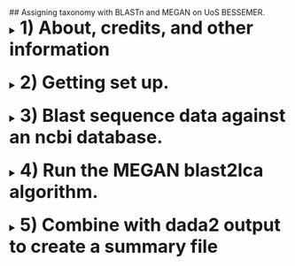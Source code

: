 <br>
<br>
## Assigning taxonomy with BLASTn and MEGAN on UoS BESSEMER.
<br>
<font size="4">
<details><summary><font size="6"><b>1) About, credits, and other information</b></font></summary>
  <br>
  <br>
  This short HPC tutorial uses BLASTn to query the identity of nucleotide sequence data against an ncbi database, and applies the MEGAN LCA (lowest common ancestor) algorithm to provide a probable taxonomic assignment.

  The workflow was designed as an alternative method of taxonomic assignment to the dada2 "assign taxonomy" step featured in step 11 of Katy Maher's [dada2 pipeline] (https://github.com/khmaher/HPC_dada2), which is primarily designed for microbial data sets.

  For metabarcoding projects featuring eukaryotic data, using blastn to query the sequences against ncbi's nt database can provide a reliable means of identifying sequences with diverse taxonomic origins. By default BLAST will output many sequences that match the query sequence, ain some cases making it hard to tell which species the query sequence belongs to. THE LCA algorthm of MEGAN takes the 

  Although it was designed to follow on from the dada2 pipeline, this workflow can be applied to query any nucleotide sequence data in fasta format.

  The code has been written for use with the University of Sheffield's [BESSEMER](https://docs.hpc.shef.ac.uk/en/latest/bessemer/index.html) system but should be applicable to any GNU/Linux based HPC system once the appropriate modifications are made (your mileage may vary).

  Code which the user must run is highlighted in a code block like this:
  ```
  I am code - you must run me
  ```
  Sometimes the desired output from a command is included in the code block as a comment.
  For example:
  ```
  Running this command
  # Should produce this output
  ```

  Filepaths within normal text are within single quote marks, like this:

  '/home/user/a_file_path'
  <br><br>
  Contact: Ewan Harney //  e.harney@sheffield.ac.uk
  </details>
<br>
<details><summary><font size="6"><b>2) Getting set up.</b></font></summary>
  <br>
  <br>
  <font size="4"><b>2.1) Access the HPC</b></font>
  <br>
  This workflow assumes you have already been using BESSEMER to run the dada2 pipeline. If that's not the case and you wish to get set up on this particular HPC, please refer to sections 2.1 - 2.4 of the [dada2 pipeline] (https://github.com/khmaher/HPC_dada2)
  <br>

  <font size="4"><b>2.2) Navigate to your working directory</b></font>
  <br>
  Navigate to your project directory. If you have been running the dada2 analysis you likely have a 'my_project' directory within the '/fastdata' directory on BESSEMER. Within 'my_project' is the 'working_data' directory, which contains the sequence data in a file called '06_ASV_seqs.fasta'. If you have not been running the dada2 pipeline, you can navigate to the directory containing the sequence data or a parent directory, whichever you prefer (the relative path to the fasta file will be specified when running the script).
  <br>

  <font size="4"><b>2.3) Copy blast2megan scripts</b></font>
  <br>
  Clone (download) this github repository, and copy the b2m_scripts directory contained within in to your current location. You can then delete the github download.

  ```
  git clone "https://github.com/ewan-harney/hpc_blast2megan"
  cp -r hpc_blast2megan/b2m_scripts .
  rm -r hpc_blast2megan
  ```

  Check the contents of the b2m_scripts directory. There should be 5 files in the directory: 5 .sh files and 1 .R script

  ```
  ls b2m_scripts
  ```
  <br>
  <font size="4"><b>2.4) A note on editing scripts</b></font>
  <br>
  Unlike the scripts in the dada2 pipeline, the user does not provide their email address as a command line argument for these scripts, and by default will not receive email confirmation of job completion. However this can be easily altered through a small change to the resource request section of the .sh scripts. A script can be viewed and edited with the nano command, followed by the relative or absolute path to the script, e.g. :

  ```
  nano b2m_scripts/01_run_blastn_simple.sh
  ```

This will start nano. Notice that the first line of the script is #!/bin/bash, followed by an empty line, and then several lines commencing with #SBATCH. These #SBATCH arguments are used by slurm when the script is submitted (with qsub or sbatch) and allow the user to control certain parameters. Notice that the last #SBATCH line is:

#SBATCH --mail-user=user@uni.ac.uk. 

Using the arrow key, change user@uni.ac.uk to your own email address. In my case this argument would be changed to read:

#SBATCH --mail-user=e.harney@sheffield.ac.uk

Once you have made this change, you will need to save the changes. Notice at the bottom of the screen are lines of commands, such as '^G Get Help' and '^X Exit' etc. The '^' means holding down the control (windows) or command (mac) key. Pressing the 'X' key whilst holding down control/command will allow you to exit nano and save any changes. After pressing ^X you will be prompted to save the changes (options are y for yes, n for no and ^C for cancel). Press y. You will then be given the chance to rename the file if you want. In our case that's not necessary, so simply press enter to save the file with the same name and exit nano.

  <br>
  </details>
<br>
<details><summary><font size="6"><b>3) Blast sequence data against an ncbi database.</font></b></summary>
  <br>
  <br>
  <font size="4"><b>3.1) Determine how many sequences are in your fasta file</b></font>
  <br>
  The first step is to query sequence data contained with a fasta file against an ncbi database using the blastn (n for nucleotide) algorithm. Depending on the size and number of the sequences in the fasta file and the database being used, this step can be quite slow. If your fasta file contains thousands of sequences, the process can be sped up by slitting the fasta file into chunks and running blast in parallel using the array functionality of slurm. This workflow therefore contains 2 different options for running blast. If you have relatively few sequences (< 1000) you can run the single script '01_run_blastn_simple.sh'. However, if you have a relaitvely large number of sequences in your fasta file (>1000), we recommend splitting the file into chunks of 100 and running it in array mode. To do this you will run '01A_run_split_fasta.sh' and then '01B_run_blastn_array.sh'. To see how many sequences are in your fasta file, run the following:

  ```
  grep -c '>' working_data/06_ASV_seqs.fasta
  ```

  Although we use 1000 sequences as our cut-off, you can run an array with less than 1000 sequences. Equally, you can run the simple blast even if you have more than 1000 sequences, although the script may take a while to finish. In section 3.2 we describe how to run blast in simple mode, and in section 3.3 we describe how to run it in array mode.

  <br>

  <font size="4"><b>3.2) Running blastn in simple mode</b></font>
  <br>
  Running blastn in simple mode will create a new directory called blast_out in your current directory (unless this directory already exists), and also create symolic links to the ncbi taxadb files 'taxdb.btd' and 'taxdb.bti' in the current directory. It will then run blastn and the output will be saved as blast_out/all_blast.out.tab. 
  
  <b>To run the 01_run_blastn_simple.sh script you must supply two arguments:</b>
  - the relative path to the fasta file containing the sequence data (-F)
  - the location of an ncbi database on the HPC (-B)
  
  It is most likely that you will use the database nt, which contains all nucleotide sequences available on the GenBank DNA sequence database. However, in some cases you may have a a smaller or bespoke database available against which you can blast your sequences. In this README we will assume you are using nt. An example command if you have run the dada2 pipeline might be:
  
  ```
  qsub b2m_scripts/01_run_blastn_simple.sh -F working_data/06_ASV_seqs.fasta -B /shared/genomicsdb2/shared/ncbi_nt/current/nt
  ```

  <br>

  <font size="4"><b>3.3) Running blastn in array mode</b></font>
  <br>
  Running blastn in array mode requires running 2 scripts one after the other: first '01A_run_split_fasta.sh' and then '01B_run_blastn_array.sh'. The '01A_run_split_fasta.sh' script will create a directory called split_fasta. The input sequence fasta file will then be split into chunks each containing 100 sequences which will be written to split_fasta. Like the 01_run_blastn_simple.sh this script will create symolic links to the ncbi taxadb files 'taxdb.btd' and 'taxdb.bti', and will also create a directory called 'logs', which will be used by script 01B. As well as creating the chunk.fa files, it will also create a text file 'split_fasta_list_of_X.txt' with the names of the chunks for the next step. In your file the 'X' will be the number of chunks in split_fasta. This number is a parameter for script '01B_run_blastn_array.sh'.
  
  <b>To run the 01A_run_split_fasta.sh script you just need to provide the path to the sequence data:</b>
  - the relative path to the fasta file containing the sequence data (-F)
  
  An example command if you have run the dada2 pipeline might be:
  
  ```
  qsub b2m_scripts/01A_run_split_fasta.sh -F working_data/06_ASV_seqs.fasta
  ```
  
  The '01B_run_blastn_array.sh' script will then use an array to simultaneously blast multiple chunk.fa files against an ncbi database. This script will  create a new directory called blast_out in your current directory (unless this directory already exists) and write the output of each chunk to a seperate chunk.fa_blast.out.tab.
  
  <b>To run the 01A_run_split_fasta.sh script you must supply two arguments:</b>
  - the location of an ncbi database on the HPC (-B)
  - the number of input files to be run on the array (-N)
  
  As stated in section 3.2, it is most likely that you will use the database nt. The number -N is contained in the file name of 'split_fasta_list_of_X.txt' (in place of the 'X') which can be viewed with the following:
  
  ```
  ls split_fasta/split_fasta*
  ```
  
  Slurm job arrays allow many jobs to be submitted simultaneously and run in parallel. For more information on arrays refer to the Sheffield HPC documentation on [advanced job submission] (https://docs.hpc.shef.ac.uk/en/latest/hpc/scheduler/advanced_job_submission_and_control.html#gsc.tab=0). With the script itself are special arguments relating to the array, and the job submission itself is also different. If our original sequence.fasta file contained 2350 sequuences, it would have been split into 24 chunks, with the txt file named split_fasta_list_of_24.txt. This number, 24, will appear twice when we submit this job, which would be as follows:
  
  ```
  sbatch --array=1-24 b2m_scripts/01B_run_blastn_array.sh -B /shared/genomicsdb2/shared/ncbi_nt/current/nt -N 24
  ```
  
  Notice that we use sbatch instead of qsub, and that this is followed by array=1- and then the number specific to our data set. This number also appears at the end of the command following the -N flag. Also, an error and output log file for each job of the array will be written to the directory 'logs'
  
  <br><br>
  <font size="4"><b>3.4) Monitoring and assessing the result of blastn</b></font>
  <br>
  
  Blastn against the nt database can take a while to run, even if there are not too many sequences to assess. To follow the status of the job run the following command: 

  ```
  squeue --me
  ```
  
  For more information about the squeue output refer to the Sheffield HPC documentation on [squeue] (https://docs.hpc.shef.ac.uk/en/latest/referenceinfo/scheduler/SLURM/Common-commands/squeue.html#gsc.tab=0) squeue will show the status of the job, and in the case of an array, will how many of the subjobs have been submitted and how many are still queued.
  
  If blast was run in simple mode, blast_out should now contain a single file called all_blast.out.tab, and if it was run in array mode, it will contain several chunk.fa_blast.out.tab files. Look at the contents of one of the files with:
  
  ```
  head blast_out/all_blast.out.tab 
  ```
  
  or
  
  ```
  head blast_out/chunk0.fa_blast.out.tab
  ```
  
  The file(s) should be similar to the following image. Information about blast tabular output can be found at the [Metagenomics wiki] (https://www.metagenomics.wiki/tools/blast/blastn-output-format-6). The output contains a few differences from the default. The column headers in these files correspond to qseqid *saccver* pident length mismatch gapopen qstart qend sstart send evalue bitscore *staxid ssciname scomnames sblastname sskingdoms stitle* (italics highlight differet or additional columns).
  
  It is highly likely that all the rows displayed by head (the top 10) show results for the same sequence (ASV_1 if following the dada2 pipeline). This is not a mistake! Our query sequences are likely to match many sequences in the nt database. Sometimes the alignment will be much better for one species than any other, which allows us to confidently assign the sequence to that species. But often the sequence will align to multiple sequences in the database equally well. In this case, we need to class the sequence at a lower taxonomic level (e.g. genus or family). This is what we will do in the next step using the MEGAN blast2lca algorithm.
  
  <br>
  </details>
<br>
<details><summary><font size="6"><b>4) Run the MEGAN blast2lca algorithm.</font></b></summary>
  <br>
  <br>
  <font size="4"><b>4.1) Run blast2lca with stringent parameters  </b></font>
  <br>
  
  For this step we will uses [MEGAN] (https://uni-tuebingen.de/en/fakultaeten/mathematisch-naturwissenschaftliche-fakultaet/fachbereiche/informatik/lehrstuehle/algorithms-in-bioinformatics/software/megan6/), a suite of bioinformatic algorithms developed by Daniel H Huson at the Universtiy of Tuebingen together with other collaborators. MEGAN contains various tools to help with the analysis of metagenomic and environmental DNA datasets. The specific tool we are interested in blast2lca, which calculates the LCA or [lowest common ancestor] (https://en.wikipedia.org/wiki/Lowest_common_ancestor) of the best results from blast.
  
  The 02_run_blast2lca.sh script takes the output from blast (located in the blast_out directory), and does the following:

  step 1: If blast was run in array mode chunks are merged (this is automatically detected);
  step 2: Blast results are filtered by pident (the percentage of identical positions: column 3 of the output). The user must provide a minimum pident (between 0 and 100) with the -B argument to filtering blast results.
  step 3: The megan2lca (lowest common ancestor) algorithm is used to determine taxonomic likelihood of a sequence at all taxonomic levels;
  step 4: Taxonomic identification is carried out based on the percentage of alignments matching at a taxonomic level. The user must provide a minimum percentage of matching alignments with the -M argument.
  
  This script will provide 2 intermediate files (filtered_blast.out.tab and megan_full_out.tsv) and it's final output file, megan_sum_out.tsv can be used in downstream analysis.

  <b>To run the 02_run_blast2lca.sh script you must supply three arguments:<b>
  - Minimum percentage identity (0-100) for the blast results to be considered by blast2lca (-B)
  - Minimum percentage of matching alignments (0-100) for taxonomic assignemnt in blast2lca (-M)
  - Absolute path to the megan nucleotide database (-D)
  
  If running the analysis on BESSEMER, the database should be available at '/shared/genomicsdb2/shared/megan/megan-nucl-Feb2022.db'. Otherwise you can download your own version from the [MEGAN Alternative Download Page] (https://unitc-my.sharepoint.com/personal/iijhu01_cloud_uni-tuebingen_de/_layouts/15/onedrive.aspx?id=%2Fpersonal%2Fiijhu01%5Fcloud%5Funi%2Dtuebingen%5Fde%2FDocuments%2FApps%2FMegan&ga=1). For deciding which values of -B and -M to use, we recommend initially using relatively strict (high) values for both, such as:
  
  - -B 95
  - -M 100
  
  Initially, we would thus recommend running the job like so:
  
  ```
  qsub scripts/02_run_blast2lca.sh -B 95 -M 100 -D /shared/genomicsdb2/shared/megan/megan-nucl-Feb2022.db
  ```
  
  The columns of the output file, megan_sum_out.tsv are as follows:
  ASV number / taxonomic rank / LCA taxon 

  <br><br>
  <font size="4"><b>4.2) Tweaking the parameters of the blast2lca script</b></font>
  <br>

  Once you have run blast2lca you can look at the taxa of your first few sequences with 
  
  ```
  head blast_out/megan_sum_out.tsv
  ```
  
  And to get a rough idea of how well blast and megan have worked, you can run the following code:

  ```
  cut -f2 blast_out/megan_sum_out.tsv | sort | uniq -c 
  ```
  
  This will show how many sequences have been assigned to each taxonomic rank. Hopefully the majority of your sequences are at s (species / subspecies) or g (genus) level. The x, y and z ranks (if they appear) refer to different failures:
  x (no assignment) there were no assignments at the given megan threshold (MPI)
  y (unknown) the megan2lca algorithm was unable to assign taxonomy (irrespective of the megan threshold) 
  z (check_meganfull) there may be a problem with the blast2lca output for this sequence - refer to that sequence in the megan_full_out.tsv result
  
  It is likely that there will be some non assigned and unknown taxa in your data, as well as some taxa assigned to lower levels such as class and order. Deciding what is a 'good' result will depend on many factors including the type of data, the organisms expected, the sampling strategy, the primers used (in metabarcoding) and a range of other factors. If you are not satisfied, you can try tweaking the values of -B and -M. 
  
  Reducing -B allows sequences with moderate blast percentage identity to be considered by blast2lca, and may reduce the number of sequences without assignment. Reducing -M can allow higher level (more specific) taxonomic assignemnts, with the caveat that there is a greater chance of misidentification.

  <br>
  </details>
<br>
<details><summary><font size="6"><b>5) Combine with dada2 output to create a summary file</font></b></summary>
  <br>
  <br>
  <font size="4"><b>5.1) Run the summary file script  </b></font>
  <br>
  
  If you have run this pipeline after dada2, you may wish to combine taxonomic assignment results with sequence data and ASV counts from dada2 to create a summary file with all information.
  
  Assuming you have created the megan_sum_out.tsv file in the previous step and have the files 06_ASV_seqs.fasta and 06_ASV_counts.tsv in your working_data directory you should be able to run the following script (no arguements need to be supplied):
  
  ```
  qsub scripts/03_run_make_summary_file.sh
  ```
  
  This script will call the R script 03_make_summary_file.R and write the output to blast_out/ASV_taxa-summary_counts.tsv. This file contains a summary of taxonmic, sequence and count results.
